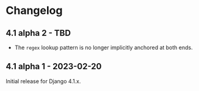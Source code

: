 # Changelog

## 4.1 alpha 2 - TBD

- The `regex` lookup pattern is no longer implicitly anchored at both ends.

## 4.1 alpha 1 - 2023-02-20

Initial release for Django 4.1.x.
